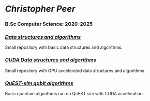 # *Christopher Peer*
### B.Sc Computer Science: 2020-2025

### *[Data structures and algorithms](https://github.com/KitPi/Data_structures_Algorithms)*
  Small repository with basic data structures and algorithms.
  
### *[_CUDA_ Data structures and algorithms](https://github.com/KitPi/CUDA_Data_structures_Algorithms)*
  Small repository with GPU accelerated data structures and algorithms.
  
### *[QuEST-sim qubit algorithms](https://github.com/KitPi/QuEST-sim-qubit-algorithms)*
  Basic quantum algorithms run on QuEST sim with CUDA acceleration.
